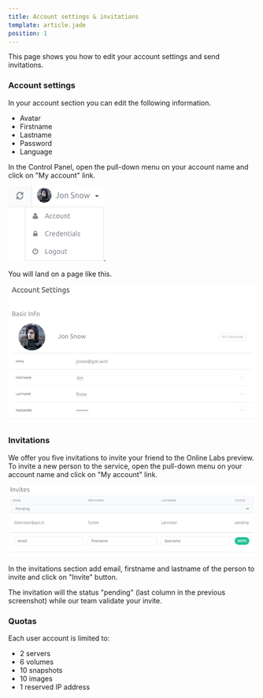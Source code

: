 ```yaml
---
title: Account settings & invitations
template: article.jade
position: 1
---
```


This page shows you how to edit your account settings and send invitations.

### Account settings

In your account section you can edit the following information.

- Avatar
- Firstname
- Lastname
- Password
- Language

In the Control Panel, open the pull-down menu on your account name and click on "My account" link.

![My account](../images/my_account.png "My account").

You will land on a page like this.

![Account settings](../images/account_settings.png "Account settings")

### Invitations

We offer you five invitations to invite your friend to the Online Labs preview.<br/>
To invite a new person to the service, open the pull-down menu on your account name and click on "My account" link.

![Invitations](../images/invitations.png "Invitations")

In the invitations section add email, firstname and lastname of the person to invite and click on "Invite" button.

The invitation will the status "pending" (last column in the previous screenshot) while our team validate your invite.

### Quotas

Each user account is limited to:

- 2 servers
- 6 volumes
- 10 snapshots
- 10 images
- 1 reserved IP address
